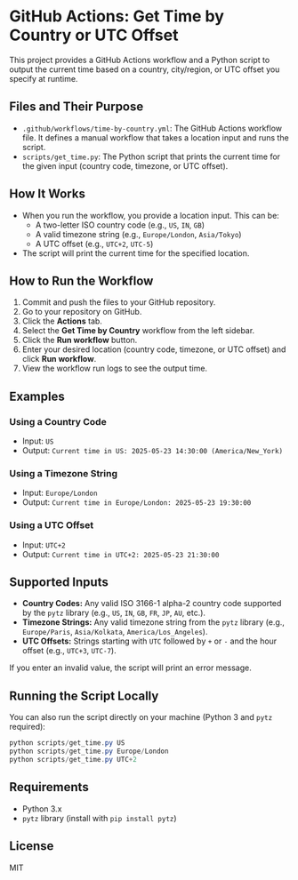 # GitHub Actions: Get Time by Country or UTC Offset

This project provides a GitHub Actions workflow and a Python script to output the current time based on a country, city/region, or UTC offset you specify at runtime.

## Files and Their Purpose

- `.github/workflows/time-by-country.yml`: The GitHub Actions workflow file. It defines a manual workflow that takes a location input and runs the script.
- `scripts/get_time.py`: The Python script that prints the current time for the given input (country code, timezone, or UTC offset).

## How It Works

- When you run the workflow, you provide a location input. This can be:
  - A two-letter ISO country code (e.g., `US`, `IN`, `GB`)
  - A valid timezone string (e.g., `Europe/London`, `Asia/Tokyo`)
  - A UTC offset (e.g., `UTC+2`, `UTC-5`)
- The script will print the current time for the specified location.

## How to Run the Workflow

1. Commit and push the files to your GitHub repository.
2. Go to your repository on GitHub.
3. Click the **Actions** tab.
4. Select the **Get Time by Country** workflow from the left sidebar.
5. Click the **Run workflow** button.
6. Enter your desired location (country code, timezone, or UTC offset) and click **Run workflow**.
7. View the workflow run logs to see the output time.

## Examples

### Using a Country Code
- Input: `US`
- Output: `Current time in US: 2025-05-23 14:30:00 (America/New_York)`

### Using a Timezone String
- Input: `Europe/London`
- Output: `Current time in Europe/London: 2025-05-23 19:30:00`

### Using a UTC Offset
- Input: `UTC+2`
- Output: `Current time in UTC+2: 2025-05-23 21:30:00`

## Supported Inputs

- **Country Codes:** Any valid ISO 3166-1 alpha-2 country code supported by the `pytz` library (e.g., `US`, `IN`, `GB`, `FR`, `JP`, `AU`, etc.).
- **Timezone Strings:** Any valid timezone string from the `pytz` library (e.g., `Europe/Paris`, `Asia/Kolkata`, `America/Los_Angeles`).
- **UTC Offsets:** Strings starting with `UTC` followed by `+` or `-` and the hour offset (e.g., `UTC+3`, `UTC-7`).

If you enter an invalid value, the script will print an error message.

## Running the Script Locally

You can also run the script directly on your machine (Python 3 and `pytz` required):

```powershell
python scripts/get_time.py US
python scripts/get_time.py Europe/London
python scripts/get_time.py UTC+2
```

## Requirements
- Python 3.x
- `pytz` library (install with `pip install pytz`)

## License
MIT
